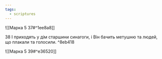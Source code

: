 ```yaml
---
tags:
  - scriptures
---
```


![[Марка 5 37#^1ee8a8]]

38 І приходять у дім старшини синагоги, і Він бачить метушню та людей, що плакали та голосили. ^8eb418

![[Марка 5 39#^e36520]]